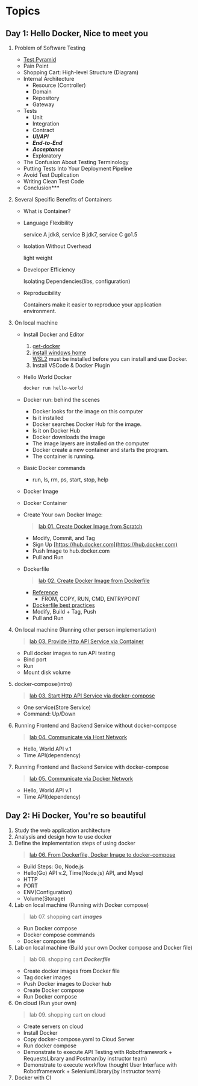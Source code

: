 # Topics

## Day 1: Hello Docker, Nice to meet you

1. Problem of Software Testing

   - [Test Pyramid](https://martinfowler.com/articles/practical-test-pyramid.html)
   - Pain Point
   - Shopping Cart: High-level Structure (Diagram)
   - Internal Architecture
     - Resource (Controller)
     - Domain
     - Repository
     - Gateway
   - Tests
     - Unit
     - Integration
     - Contract
     - **_UI/API_**
     - **_End-to-End_**
     - **_Acceptance_**
     - Exploratory
   - The Confusion About Testing Terminology
   - Putting Tests Into Your Deployment Pipeline
   - Avoid Test Duplication
   - Writing Clean Test Code
   - Conclusion\*\*\*

2. Several Specific Benefits of Containers

   - What is Container?
   - Language Flexibility

     service A jdk8, service B jdk7, service C go1.5

   - Isolation Without Overhead

     light weight

   - Developer Efficiency

     Isolating Dependencies(libs, configuration)

   - Reproducibility

     Containers make it easier to reproduce your application environment.

3. On local machine

   - Install Docker and Editor
     1. [get-docker](https://docs.docker.com/get-docker/)
     2. [install windows home](https://docs.docker.com/docker-for-windows/install-windows-home/)  
        [WSL2](https://docs.docker.com/docker-for-windows/wsl/) must be installed before you can install and use Docker.
     3. Install VSCode & Docker Plugin
   - Hello World Docker

     ```sh
     docker run hello-world
     ```

   - Docker run: behind the scenes

     - Docker looks for the image on this computer
     - Is it installed
     - Docker searches Docker Hub for the image.
     - Is it on Docker Hub
     - Docker downloads the image
     - The image layers are installed on the computer
     - Docker create a new container and starts the program.
     - The container is running.

   - Basic Docker commands
     - run, ls, rm, ps, start, stop, help
   - Docker Image
   - Docker Container
   - Create Your own Docker Image:
     > [lab 01. Create Docker Image from Scratch](lab01-hello-world/README.md)
     - Modify, Commit, and Tag
     - Sign Up [https://hub.docker.com](https://hub.docker.com)
     - Push Image to hub.docker.com
     - Pull and Run
   - Dockerfile
     > [lab 02. Create Docker Image from Dockerfile](lab02-create-docker-image-from-Dockerfile/README.md)
     - [Reference](https://docs.docker.com/engine/reference/builder/)
       - FROM, COPY, RUN, CMD, ENTRYPOINT
     - [Dockerfile best practices](https://docs.docker.com/develop/develop-images/dockerfile_best-practices/)
     - Modify, Build + Tag, Push
     - Pull and Run

4. On local machine (Running other person implementation)

   > [lab 03. Provide Http API Service via Container](lab03-working-with-api/README.md)

   - Pull docker images to run API testing
   - Bind port
   - Run
   - Mount disk volume

5. docker-compose(intro)

   > [lab 03. Start Http API Service via docker-compose](lab03-working-with-api/README.md)

   - One service(Store Service)
   - Command: Up/Down

6. Running Frontend and Backend Service without docker-compose
   > [lab 04. Communicate via Host Network](lab04-communicate-to-other-containers-via-host-network/README.md)
   - Hello, World API v.1
   - Time API(dependency)
7. Running Frontend and Backend Service with docker-compose
   > [lab 05. Communicate via Docker Network](lab05-communicate-via-docker-compose/README.md)
   - Hello, World API v.1
   - Time API(dependency)

## Day 2: Hi Docker, You're so beautiful

1. Study the web application architecture
2. Analysis and design how to use docker
3. Define the implementation steps of using docker
   > [lab 06. From Dockerfile, Docker Image to docker-compose](lab06-docker-compose-and-Dockerfile/README.md)
   - Build Steps: Go, Node.js
   - Hello(Go) API v.2, Time(Node.js) API, and Mysql
   - HTTP
   - PORT
   - ENV(Configuration)
   - Volume(Storage)
4. Lab on local machine (Running with Docker compose)
   > lab 07. shopping cart **_images_**
   - Run Docker compose
   - Docker compose commands
   - Docker compose file
5. Lab on local machine (Build your own Docker compose and Docker file)
   > lab 08. shopping cart **_Dockerfile_**
   - Create docker images from Docker file
   - Tag docker images
   - Push Docker images to Docker hub
   - Create Docker compose
   - Run Docker compose
6. On cloud (Run your own)
   > lab 09. shopping cart on cloud
   - Create servers on cloud
   - Install Docker
   - Copy docker-compose.yaml to Cloud Server
   - Run docker compose
   - Demonstrate to execute API Testing with Robotframework + RequestsLibrary and Postman(by instructor team)
   - Demonstrate to execute workflow thought User Interface with Robotframework + SeleniumLibrary(by instructor team)
7. Docker with CI
